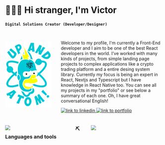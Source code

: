 # 👨🏼‍🚀 Hi stranger, I'm Victor

**`Digital Solutions Creator (Developer/Designer)`**

<div style="display: flex; gap: 30px; margin: 30px 0; align-items: center;
justify-content: space-between">
  <img src="assets/Atom.png" width="150px"/>
  <div>
    <p>
      Welcome to my profile, I'm currently a Front-End developer and I aim to be one of the best React   developers in the world. I've worked with many kinds of projects, from simple landing page projects to complex applications like a crypto trading platform and a entire desing system library. Currently my focus is being an expert in React, Nextjs and Typescript but I have knowledge in React Native too. You can see all my projects in my "portfolio" or see below a summary of each one. Oh, I have great conversational English!
    </p>
    <a href="https://www.linkedin.com/in/victormarquessantos/">
      <img src="https://custom-icon-badges.demolab.com/badge/-Contact%20Me-blue?style=for-the-badge&logoColor=white&logo=codespaces" alt="link to linkedin"/>
    </a>
    <a href="">
      <img src="https://custom-icon-badges.demolab.com/badge/-portfolio-red?style=for-the-badge&logo=trophy&logoColor=white" alt="link to portfolio"/>
    </a>
  </div>
</div>

#

<img align="left" width="45%" src="https://github-readme-stats.vercel.app/api?username=victormarques98&show_icons=true&theme=radical"/>

<img align="right" width="45%" src="https://github-readme-stats.vercel.app/api/top-langs/?username=victormarques98&layout=compact"/>

### ⛏️ Languages and tools

